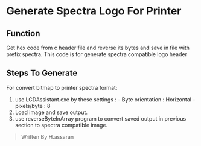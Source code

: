 
Generate Spectra Logo For Printer
=================
Function
------------
Get hex code from c header file and reverse its bytes and save in file with prefix spectra. 
This code is for generate spectra compatible logo header

Steps To Generate
------------
For convert bitmap to printer spectra format:
1. use LCDAssistant.exe by these settings :
		- Byte orientation : Horizontal 
		- pixels/byte : 8
2. Load image and save output.
3. use reverseByteInArray program to convert saved output in previous section to spectra compatible image.

> Written By H.assaran